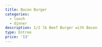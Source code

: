 ```yaml
---
title: Bacon Burger
categories:
  - lunch
  - dinner
description: 1/2 lb Beef Burger with Bacon
type: Entree
price: '13'
---
```


